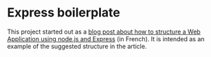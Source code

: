 # Express boilerplate #

This project started out as a [blog post about how to structure a Web Application using node.js and Express][post] (in French). It is intended as an example of the suggested structure in the article.

[post]: http://hypermegatop.calepin.co/structurer-une-application-web-avec-express-et-nodejs.html

